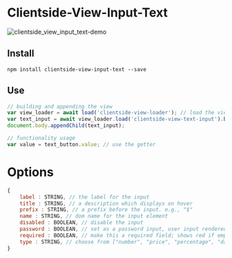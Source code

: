 # Clientside-View-Input-Text

![clientside_view_input_text-demo](https://user-images.githubusercontent.com/10381896/40626997-25e91924-628a-11e8-9cea-85207a605f22.gif)

## Install
`npm install clientside-view-input-text --save`

## Use
```js
// building and appending the view
var view_loader = await load('clientside-view-loader'); // load the view loader
var text_input = await view_loader.load('clientside-view-text-input').build({label:"Full Name"});
document.body.appendChild(text_input);

// functionality usage
var value = text_button.value; // use the getter
```

# Options
```js
{
    label : STRING, // the label for the input
    title : STRING, // a description which displays on hover
    prefix : STRING, // a prefix before the input. e.g., "$"
    name : STRING, // dom name for the input element
    disabled : BOOLEAN, // disable the input
    password : BOOLEAN, // set as a password input, user input rendered as ****
    required : BOOLEAN, // make this a required field; shows red if empty
    type : STRING, // choose from ["number", "price", "percentage", "date", "time"]; input will enforce that only characters possible for that are accepted and validate that it is valid
}
```
